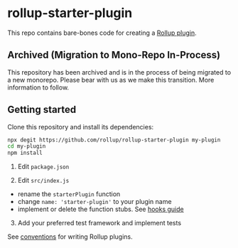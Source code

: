 # rollup-starter-plugin

This repo contains bare-bones code for creating a [Rollup plugin](https://rollupjs.org/guide/en/#plugins).

## Archived (Migration to Mono-Repo In-Process)

This repository has been archived and is in the process of being migrated to a new monorepo. Please bear with us as we make this transition. More information to follow.

## Getting started

Clone this repository and install its dependencies:

```bash
npx degit https://github.com/rollup/rollup-starter-plugin my-plugin
cd my-plugin
npm install
```

1. Edit `package.json`

2. Edit `src/index.js`

- rename the `starterPlugin` function
- change `name: 'starter-plugin'` to your plugin name
- implement or delete the function stubs. See [hooks guide](https://rollupjs.org/guide/en#hooks)

3. Add your preferred test framework and implement tests

See [conventions](https://rollupjs.org/guide/en/#conventions) for writing Rollup plugins.
